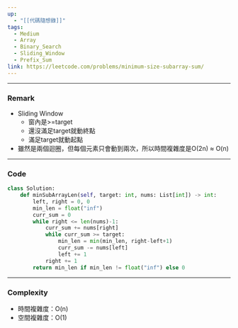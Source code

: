 ```yaml
---
up:
  - "[[代碼隨想錄]]"
tags:
  - Medium
  - Array
  - Binary_Search
  - Sliding_Window
  - Prefix_Sum
link: https://leetcode.com/problems/minimum-size-subarray-sum/
---
```

---
### Remark
- Sliding Window
	- 窗內是>=target
	- 還沒滿足target就動終點
	- 滿足target就動起點
- 雖然是兩個迴圈，但每個元素只會動到兩次，所以時間複雜度是O(2n) ≈ O(n)
---
### Code
```python
class Solution:
    def minSubArrayLen(self, target: int, nums: List[int]) -> int:
        left, right = 0, 0
        min_len = float("inf")
        curr_sum = 0
        while right <= len(nums)-1:
            curr_sum += nums[right]
            while curr_sum >= target:
                min_len = min(min_len, right-left+1)
                curr_sum -= nums[left]
                left += 1
            right += 1
        return min_len if min_len != float("inf") else 0
```
---
### Complexity
- 時間複雜度：O(n)
- 空間複雜度：O(1)